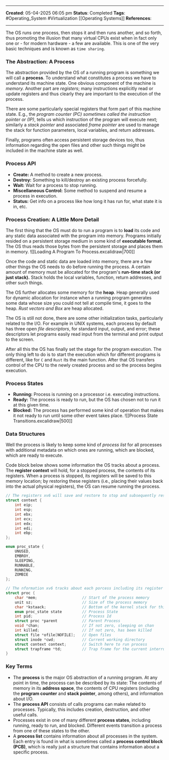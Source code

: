 _____
**Created**: 05-04-2025 06:05 pm
**Status**: Completed
**Tags**: #Operating_System #Virtualization [[Operating Systems]]
**References**: 
______
The OS runs one process, then stops it and then runs another, and so forth, thus promoting the illusion that many virtual CPUs exist when in fact only one or - for modern hardware - a few are available. This is one of the very basic techniques and is known as `time sharing`. 

### The Abstraction: A Process
The abstraction provided by the OS of a running program is something we will call a **process**.
To understand what constitutes a process we have to understand its machine state. One obvious component of the machine is *memory.* Another part are *registers*; many instructions explicitly read or update registers and thus clearly they are important to the execution of the process. 

There are some particularly special registers that form part of this machine state. E.g., the *program counter (PC) sometimes called the instruction pointer or (IP)*, tells us which instruction of the program will execute next; similarly a *stack pointer* and associated *frame pointer* are used to manage the stack for function parameters, local variables, and return addresses.

Finally, programs often access persistent storage devices too, thus information regarding the open files and other such things might be included in the machine state as well.

### Process API
- **Create:** A method to create a new process.
- **Destroy:** Something to kill/destroy an existing process forcefully.
- **Wait:** Wait for a process to stop running.
- **Miscellaneous Control:** Some method to suspend and resume a process in execution.
- **Status:** Get info on a process like how long it has run for, what state it is in, etc.

### Process Creation: A Little More Detail
The first thing that the OS must do to run a program is to **load** its code and any static data associated with the program into memory. Programs initially resided on a persistent storage medium in some kind of **executable format.** The OS thus reads those bytes from the persistent storage and places them in memory.
![[Loading A Program To Process.excalidraw|700]]

Once the code and static data are loaded into memory, there are a few other things the OS needs to do before running the process. A certain amount of memory must be allocated for the program's **run-time stack (or just stack).** Stack holds the local variables, function, return addresses, and other such things.

The OS further allocates some memory for the **heap**. Heap generally used for dynamic allocation for instance when a running program generates some data whose size you could not tell at compile time, it goes to the heap. *Rust vectors and Box* are heap allocated.

The OS is still not done, there are some other initialization tasks, particularly related to the I/O. For example in UNIX systems, each process by default has three open *file descriptors*, for standard input, output, and error; these descriptors let programs easily read input from the terminal and print output to the screen.

After all this the OS has finally set the stage for the program execution. The only thing left to do is to start the execution which for different programs is different, like for `C` and `Rust` its the main function. After that OS transfers control of the CPU to the newly created process and so the process begins execution.

### Process States
- **Running:** Process is running on a processor i.e. executing instructions.
- **Ready:** The process is ready to run, but the OS has chosen not to run it at this given time.
- **Blocked:** The process has performed some kind of operation that makes it not ready to run until some other event takes place.
![[Process State Transitions.excalidraw|500]]

### Data Structures
Well the process is likely to keep some kind of *process list* for all processes with additional metadata on which ones are running, which are blocked, which are ready to execute. 

Code block below shows some information the OS tracks about a process. The **register context** will hold, for a stopped process, the contents of its registers. When a process is stopped, its registers will be saved to this memory location; by restoring these registers (i.e., placing their values back into the actual physical registers), the OS can resume running the process.
```c
// The registers xv6 will save and restore to stop and subsequently restart a process
struct context {
	int eip;
	int esp;
	int ebx;
	int ecx;
	int edx;
	int edi;
	int ebp;
};

enum proc_state {
	UNUSED,
	EMBROY,
	SLEEPING,
	RUNNABLE,
	RUNNING,
	ZOMBIE
};

// The nformation xv6 tracks about each porcess including its register context and state
struct proc {
	char *mem;                    // Start of the process memory
	unit sz;                      // Size of the process memory
	char *kstaack;                // Bottom of the kernel stack for this process
	enum proc_state state         // Process State
	int pid;                      // Process Id
	struct proc *parent           // Parent Process
	void *chan;                   // If not zero, sleeping on chan
	int killed;                   // If not zero, has been killed
	struct file *ofile[NOFILE];   // Open files
	struct inode *cwd;            // Current working directory
	struct context context;       // Switch here to run process
	struct trapframe *td;         // Trap frame for the current interrupt
}
```

### Key Terms
- The **process** is the major OS abstraction of a running program. At any point in time, the process can be  described by its state: The contents of memory in its **address space**, the contents of CPU registers (including the **program counter** and **stack pointer**, among others), and information about I/O.
- The **process API** consists of calls programs can make related to processes. Typically, this includes creation, destruction, and other useful calls.
- Processes exist in one of many different **process states**, including running, ready to run, and blocked. Different events transition a process from one of these states to the other.
- A **process list** contains information about all processes in the system. Each entry is found in what is sometimes called a **process control block (PCB)**, which is really just a structure that contains information about a specific process.
